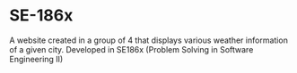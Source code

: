 # SE-186x
A website created in a group of 4 that displays various weather information of a given city. Developed in SE186x (Problem Solving in Software Engineering II)
